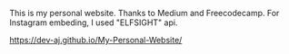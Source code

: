 This is my personal website.
Thanks to Medium and Freecodecamp.
For Instagram embeding, I used "ELFSIGHT" api.

https://dev-aj.github.io/My-Personal-Website/
